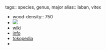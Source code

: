 tags:: species, genus, major
alias:: laban, vitex

- wood-density:: 750
- ![](https://peach-geographical-bat-397.mypinata.cloud/ipfs/QmbqB27BmFBdLqDL2AZPfZakVjj9uETycHNLYEELvw6ui3)
- [wiki](https://en.wikipedia.org/wiki/Vitex_pinnata)
- [info](http://www.plantsofasia.com/index/vitex_pinnata/0-781)
- [tokopedia](https://www.tokopedia.com/suryamart-3/syb01-bibit-laban-cabutan-bibit-leben-bibit-leban-bibit-kayu?extParam=ivf%3Dfalse%26src%3Dsearch)
-